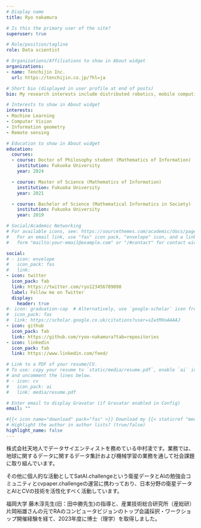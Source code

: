 ```yaml
---
# Display name
title: Ryo nakamura

# Is this the primary user of the site?
superuser: true

# Role/position/tagline
role: Data scientist

# Organizations/Affiliations to show in About widget
organizations:
- name: Tenchijin Inc.
  url: https://tenchijin.co.jp/?hl=ja

# Short bio (displayed in user profile at end of posts)
bio: My research interests include distributed robotics, mobile computing and programmable matter.

# Interests to show in About widget
interests:
- Machine Learning
- Computer Vision
- Information geometry
- Remote sensing

# Education to show in About widget
education:
  courses:
  - course: Doctor of Philosophy student (Mathematics of Information)
    institution: Fukuoka University 
    year: 2024

  - course: Master of Science (Mathematics of Information)
    institution: Fukuoka University 
    year: 2021

  - course: Bachelor of Science (Mathematical Informatics in Society)
    institution: Fukuoka University 
    year: 2019

# Social/Academic Networking
# For available icons, see: https://sourcethemes.com/academic/docs/page-builder/#icons
#   For an email link, use "fas" icon pack, "envelope" icon, and a link in the
#   form "mailto:your-email@example.com" or "/#contact" for contact widget.

social:
# - icon: envelope
#   icon_pack: fas
#   link: 
- icon: twitter
  icon_pack: fab
  link: https://twitter.com/ryo123456789098
  label: Follow me on Twitter
  display:
    header: true
#- icon: graduation-cap  # Alternatively, use `google-scholar` icon from `ai` icon pack
#  icon_pack: fas
#  link: https://scholar.google.co.uk/citations?user=sIwtMXoAAAAJ
- icon: github
  icon_pack: fab
  link: https://github.com/ryoo-nakamura?tab=repositories
- icon: linkedin
  icon_pack: fab
  link: https://www.linkedin.com/feed/

# Link to a PDF of your resume/CV.
# To use: copy your resume to `static/media/resume.pdf`, enable `ai` icons in `params.toml`, 
# and uncomment the lines below.
# - icon: cv
#   icon_pack: ai
#   link: media/resume.pdf

# Enter email to display Gravatar (if Gravatar enabled in Config)
email: ""

#{{< icon name="download" pack="fas" >}} Download my {{< staticref "media/demo_resume.pdf" "newtab" >}}resumé{{< /staticref >}}.
# Highlight the author in author lists? (true/false)
highlight_name: false
---
```

株式会社天地人でデータサイエンティストを務めている中村凌です。業務では、地球に関するデータに関するデータ集計および機械学習の業務を通して社会課題に取り組んでいます。

その他に個人的な活動としてSatAI.challengeという衛星データとAIの勉強会コミュニティとcvpaper.challengeの運営に携わっており、日本分野の衛星データとAIとCVの技術を活性化すべく活動しています。

福岡大学 藤木淳先生(旧：田中勝先生)の指導と、産業技術総合研究所（産総研） 片岡裕雄さんの元でRAのコンピュータビジョンのトップ会議採択・ワークショップ開催経験を経て、2023年度に博士（理学）を取得しました。


